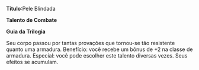 **Titulo**:Pele Blindada

**Talento de Combate**

**Guia da Trilogia**

 Seu corpo passou por tantas provações que tornou-se tão resistente quanto uma armadura. Benefício: você recebe um bônus de +2 na classe de armadura. Especial: você pode escolher este talento diversas vezes. Seus efeitos se acumulam.